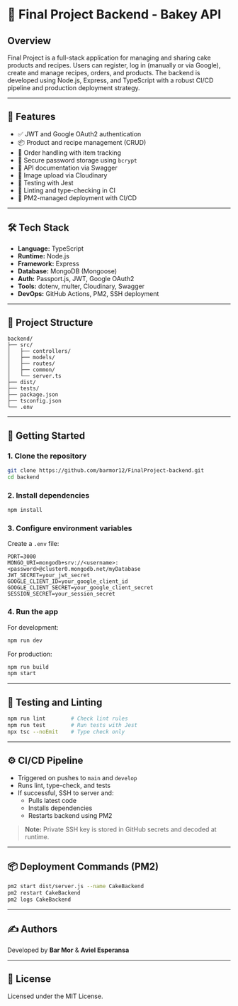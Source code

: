 
# 🍰 Final Project Backend - Bakey API

## Overview

Final Project is a full-stack application for managing and sharing cake products and recipes. Users can register, log in (manually or via Google), create and manage recipes, orders, and products. The backend is developed using Node.js, Express, and TypeScript with a robust CI/CD pipeline and production deployment strategy.

---

## 🔧 Features

- ✅ JWT and Google OAuth2 authentication
- 📦 Product and recipe management (CRUD)
- 🛒 Order handling with item tracking
- 🔐 Secure password storage using `bcrypt`
- 🧾 API documentation via Swagger
- 📸 Image upload via Cloudinary
- 🧪 Testing with Jest
- 🧹 Linting and type-checking in CI
- 🚀 PM2-managed deployment with CI/CD

---

## 🛠️ Tech Stack

- **Language:** TypeScript
- **Runtime:** Node.js
- **Framework:** Express
- **Database:** MongoDB (Mongoose)
- **Auth:** Passport.js, JWT, Google OAuth2
- **Tools:** dotenv, multer, Cloudinary, Swagger
- **DevOps:** GitHub Actions, PM2, SSH deployment

---

## 📁 Project Structure

```
backend/
├── src/
│   ├── controllers/
│   ├── models/
│   ├── routes/
│   ├── common/
│   └── server.ts
├── dist/
├── tests/
├── package.json
├── tsconfig.json
└── .env
```

---

## 🚀 Getting Started

### 1. Clone the repository

```bash
git clone https://github.com/barmor12/FinalProject-backend.git
cd backend
```

### 2. Install dependencies

```bash
npm install
```

### 3. Configure environment variables

Create a `.env` file:

```env
PORT=3000
MONGO_URI=mongodb+srv://<username>:<password>@cluster0.mongodb.net/myDatabase
JWT_SECRET=your_jwt_secret
GOOGLE_CLIENT_ID=your_google_client_id
GOOGLE_CLIENT_SECRET=your_google_client_secret
SESSION_SECRET=your_session_secret
```

### 4. Run the app

For development:

```bash
npm run dev
```

For production:

```bash
npm run build
npm start
```

---

## 🧪 Testing and Linting

```bash
npm run lint        # Check lint rules
npm run test        # Run tests with Jest
npx tsc --noEmit    # Type check only
```

---

## ⚙️ CI/CD Pipeline

- Triggered on pushes to `main` and `develop`
- Runs lint, type-check, and tests
- If successful, SSH to server and:
  - Pulls latest code
  - Installs dependencies
  - Restarts backend using PM2

> **Note:** Private SSH key is stored in GitHub secrets and decoded at runtime.

---

## 📦 Deployment Commands (PM2)

```bash
pm2 start dist/server.js --name CakeBackend
pm2 restart CakeBackend
pm2 logs CakeBackend
```

---

## ✍️ Authors

Developed by **Bar Mor** & **Aviel Esperansa**

---

## 🪪 License

Licensed under the MIT License.
